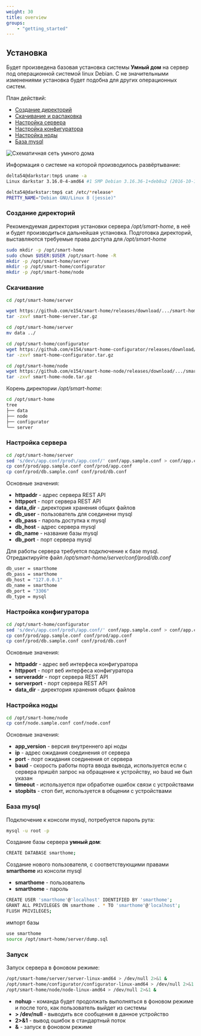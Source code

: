 ```yaml
---
weight: 30
title: overview
groups:
    - "getting_started"
---
```


<h2 id="install">Установка</h2>

Будет произведена базовая установка системы **Умный дом** на сервер под операционной системой linux Debian.
С не значительными изменениями установка будет подобна для других операционных систем.

План действий:
    
*   <a href="#install-mkdir">Создание директорий</a>
*   <a href="#install-download-and-unpack">Скачивание и распаковка</a>
*   <a href="#install-server-conf">Настройка сервера</a>
*   <a href="#install-configuration-conf">Настройка конфигуратора</a>
*   <a href="#install-node-conf">Настройка ноды</a>
*   <a href="#install-mysql">База mysql</a>
    

<div class="row">
    <div class="col-md-6">
        <img src="/smart-home/img/default_network2.png" alt="Схематичная сеть умного дома" title="Схематичная сеть умного дома">
    </div>
</div>


Информация о системе на которой производилось развёртывание:

```bash
delta54@darkstar:tmp$ uname -a
Linux darkstar 3.16.0-4-amd64 #1 SMP Debian 3.16.36-1+deb8u2 (2016-10-19) x86_64 GNU/Linux
```

```bash
delta54@darkstar:tmp$ cat /etc/*release*
PRETTY_NAME="Debian GNU/Linux 8 (jessie)"
```

<h3 id="install-mkdir">Создание директорий</h3>

Рекомендуемая директория установки сервера */opt/smart-home*, в неё и будет производиться дальнейшая установка. 
Подготовка директорий, выставляются требуемые права доступа для */opt/smart-home*
    

```bash
sudo mkdir -p /opt/smart-home
sudo chown $USER:$USER /opt/smart-home -R
mkdir -p /opt/smart-home/server
mkdir -p /opt/smart-home/configurator
mkdir -p /opt/smart-home/node
```

<h3 id="install-download-and-unpack">Скачивание</h3>

```bash
cd /opt/smart-home/server

wget https://github.com/e154/smart-home/releases/download/.../smart-home-server.tar.gz
tar -zxvf smart-home-server.tar.gz

cd /opt/smart-home/server
mv data ../

cd /opt/smart-home/configurator
wget https://github.com/e154/smart-home-configurator/releases/download/.../smart-home-configurator.tar.gz
tar -zxvf smart-home-configurator.tar.gz

cd /opt/smart-home/node
wget https://github.com/e154/smart-home-node/releases/download/.../smart-home-node.tar.gz
tar -zxvf smart-home-node.tar.gz
```

Корень директории */opt/smart-home*:

```bash
cd /opt/smart-home
tree
├── data
├── node
├── configurator
└── server
```

<h3 id="install-server-conf">Настройка сервера</h3>

```bash
cd /opt/smart-home/server
sed 's/dev\/app.conf/prod\/app.conf/' conf/app.sample.conf > conf/app.conf
cp conf/prod/app.sample.conf conf/prod/app.conf
cp conf/prod/db.sample.conf conf/prod/db.conf
```

Основные значения:
    
*   **httpaddr** - адрес сервера REST API
*   **httpport** - порт сервера REST API
*   **data_dir** - директория хранения общих файлов
*   **db_user** - пользователь для соединени mysql
*   **db_pass** - пароль доступка к mysql
*   **db_host** - адрес сервера mysql
*   **db_name** - название базы mysql
*   **db_port** - порт сервера mysql    

Для работы сервера требуется подключение к базе mysql. Отредактируйте файл */opt/smart-home/server/conf/prod/db.conf*

```bash
db_user = smarthome
db_pass = smarthome
db_host = "127.0.0.1"
db_name = smarthome
db_port = "3306"
db_type = mysql
```

<h3 id="install-configuration-conf">Настройка конфигуратора</h3>

```bash
cd /opt/smart-home/configurator
sed 's/dev\/app.conf/prod\/app.conf/' conf/app.sample.conf > conf/app.conf
cp conf/prod/app.sample.conf conf/prod/app.conf
cp conf/prod/db.sample.conf conf/prod/db.conf
```

Основные значения:
    
*   **httpaddr** - адрес веб интерфеса конфигуратора
*   **httpport** - порт веб интерфеса конфигуратора
*   **serveraddr** - порт сервера REST API
*   **serverport** - порт сервера REST API
*   **data_dir** - директория хранения общих файлов
    

<h3 id="install-node-conf">Настройка ноды</h3>

```bash
cd /opt/smart-home/node
cp conf/node.sample.conf conf/node.conf
```

Основные значения:
    
*   **app_version** - версия внутреннего api ноды
*   **ip** - адрес ожидания соединения от сервера
*   **port** - порт ожидания соединения от сервера
*   **baud** - скорость работы порта ввода вывода, используется если с сервера пришёл запрос на
            обращение к устройству, но baud не был указан
*   **timeout** - используется при обработке ошибок связи с устройствами
*   **stopbits** - стоп бит, используется в общении с устройствами
    

<h3 id="install-mysql">База mysql</h3>

Подключение к консоли mysql, потребуется пароль рута:

```bash
mysql -u root -p
```

Создание базы сервера **умный дом**:

```bash
CREATE DATABASE smarthome;
```

Создание нового пользователя, с соответствующими правами **smarthome** из консоли mysql
    
*   **smarthome** - пользователь
*   **smarthome** - пароль
    

```bash
CREATE USER 'smarthome'@'localhost' IDENTIFIED BY 'smarthome';
GRANT ALL PRIVILEGES ON smarthome . * TO 'smarthome'@'localhost';
FLUSH PRIVILEGES;
```

импорт базы

```bash
use smarthome
source /opt/smart-home/server/dump.sql
```

<h3 id="install-exec">Запуск</h3>

Запуск сервера в фоновом режиме:

```bash
/opt/smart-home/server/server-linux-amd64 > /dev/null 2>&1 &
/opt/smart-home/configurator/configurator-linux-amd64 > /dev/null 2>&1 &
/opt/smart-home/node/node-linux-amd64 > /dev/null 2>&1 &
```
    
*   **nohup** - команда будет продолжать выполняться в фоновом режиме и после того, как пользователь выйдет из системы
*   **> /dev/null** - выводить все сообщения в данное устройство
*   **2>&1** - вывод ошибок в стандартный поток
*   **&** - запуск в фоновом режиме





